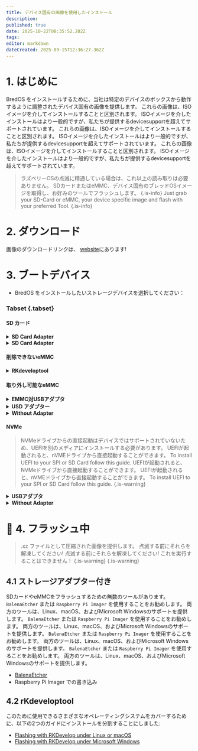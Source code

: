 ```yaml
---
title: デバイス固有の画像を使用したインストール
description:
published: true
date: 2025-10-22T08:35:52.202Z
tags:
editor: markdown
dateCreated: 2025-09-15T12:36:27.362Z
---
```


# 1. はじめに

BredOS をインストールするために、当社は特定のデバイスのボックスから動作するように調整されたデバイス固有の画像を提供します。 これらの画像は、ISOイメージを介してインストールすることと区別されます。 ISOイメージを介したインストールはより一般的ですが、私たちが提供するdevicesupportを超えてサポートされています。 これらの画像は、ISOイメージを介してインストールすることと区別されます。 ISOイメージを介したインストールはより一般的ですが、私たちが提供するdevicesupportを超えてサポートされています。 これらの画像は、ISOイメージを介してインストールすることと区別されます。 ISOイメージを介したインストールはより一般的ですが、私たちが提供するdevicesupportを超えてサポートされています。

> ラズベリーOSの点滅に精通している場合は、これ以上の読み取りは必要ありません。 SDカードまたはeMMC、デバイス固有のブレッドOSイメージを取得し、お好みのツールでフラッシュします。
> {.is-info} Just grab your SD-Card or eMMC, your device specific image and flash with your preferred Tool.
> {.is-info}

# 2. ダウンロード

画像のダウンロードリンクは、 [website](https://bredos.org/download.html)にあります!

# 3. ブートデバイス

- BredOS をインストールしたいストレージデバイスを選択してください：

### Tabset {.tabset}

#### SD カード

<details><summary><b>SD Card Adapter</b></summary>

PCのSDカードリーダーにSDカードを挿入し、[**4.1 with Storage Adapter**](#h-41-with-storage-adapter) を続けてください。

</details>

<details><summary><b>SD Card Adapter</b></summary>

SDカードをSBCに挿入し、[**4.2 with RKdeveloptool**](#h-4-2-with-rkdeveloptool)のセクションにあるPCのOSに従ってガイドを続行します。

> 点滅する前に、ターゲットデバイスを `sd card` に設定する必要があります。 そのためには、[4.2 フラッシュターゲットの変更](/install/device-specific-image/Flashing-the-eMMC-with-Linux-or-macOS#h-42-changing-flash-target)を見てください。
> {.is-info}

</details>

#### 削除できないeMMC

<details><summary><b>RKdeveloptool</b></summary>

[**4.2 with RKdeveloptool**](#h-4-2-with-rkdeveloptool) にあるPCのOSに従ってガイドを続行します。

</details>

#### 取り外し可能なeMMC

<details><summary><b>EMMC対USBアダプタ</b></summary>

ほとんどの一般的に知られているUSBスティックは、eMMCストレージに基づいているので、USB-スティックでありながら取り外し可能なeMMCストレージを備えたそこにUSBからeMMCアダプタがあります。 これらはブレッドOSのフラッシュにも使用できます。 これらはブレッドOSのフラッシュにも使用できます。 これらはブレッドOSのフラッシュにも使用できます。 これらはブレッドOSのフラッシュにも使用できます。 以下のスクリーンショットに示すように、eMMCをアダプターに接続します。

<details>3.2.1.2 USB to eMMC アダプター

![emmc-reader-cut.png](/installation-dsi/emmc-reader-cut.png)

   </details>

[**4.1 with Storage Adapter**](#h-41-with-storage-adapter) を続行します。

</details>

<details><summary><b>USD アダプター</b></summary>
eMMCは基本的にSBCに(ほとんどの場合)ハードワイヤードされたSDカードであるため、eMMCを接続してSDカードに変換できるアダプターがあります。

<details><summary><b>uSD Adpater と eMMC</b></summary>

![usd-emmc-cut.png](/installation-dsi/usd-emmc-cut.png)

</details>
Firmly press the connector of the eMMC onto the uSD Adapter and connect them to your SD Card Reader.

<details><summary><b>uSD アダプターがリーダー</b></summary> に接続されています

![usd-connected-cut.png](/installation-dsi/usd-connected-cut.png)

</details>

[**4.1 with Storage Adapter**](#h-41-with-storage-adapter) を続行します。

</details>

<details><summary><b>Without Adapter</b></summary>

あなたのSBCにeMMCを接続し、セクション[**4.2 with RKdeveloptool**](#h-4-2-with-rkdeveloptool)にあるPCのOSに従ってガイドを続行します。

</details>

#### NVMe

> NVMeドライブからの直接起動はデバイスではサポートされていないため、UEFIを別のメディアにインストールする必要があります。 UEFIが起動されると、nVMEドライブから直接起動することができます。 To install UEFI to your SPI or SD Card follow this guide. UEFIが起動されると、NVMeドライブから直接起動することができます。 UEFIが起動されると、nVMEドライブから直接起動することができます。 To install UEFI to your SPI or SD Card follow this guide.
> {.is-warning}

<details><summary><b>USBアダプタ</b></summary>

USBアダプタを介してドライブをPCに接続し、[**4.1 with Storage Adapter**](#h-41-with-storage-adapter)を続行します。 ドライブを直接またはUSBアダプタ経由でPCに接続します。 ドライブを直接またはUSBアダプタ経由でPCに接続します。 次に、[3.2] で推奨されるツールのいずれかを使用します。 EMMC / SDカードの書き込み](#h-322-flashing-emmc-sd-card)、NVMeドライブの正しいドライブ文字またはパスを使用してください。 点滅後、ドライブをSBCのnVMEポートに接続します。 点滅後、ドライブをSBCのNVMeポートに接続します。

</details>

<details><summary><b>Without Adapter</b></summary>

NVMeドライブをPCに直接接続し、[**4.1 with Storage Adapter**](#h-41-with-storage-adapter)を続行します。 ハードドライブに書き込むには、フラッシュツールを強制する必要があります。

</details>

# 🚀 4. フラッシュ中

> .xz ファイルとして圧縮された画像を提供します。 点滅する前にそれらを解凍してください! 点滅する前にそれらを解凍してください!
> これを実行することはできません！
> {.is-warning}
> {.is-warning}

## 4.1 ストレージアダプター付き

SDカードやeMMCをフラッシュするための無数のツールがあります。 `BalenaEtcher` または `Raspberry Pi Imager` を使用することをお勧めします。 両方のツールは、Linux、macOS、およびMicrosoft Windowsのサポートを提供します。 `BalenaEtcher` または `Raspberry Pi Imager` を使用することをお勧めします。 両方のツールは、Linux、macOS、およびMicrosoft Windowsのサポートを提供します。 `BalenaEtcher` または `Raspberry Pi Imager` を使用することをお勧めします。 両方のツールは、Linux、macOS、およびMicrosoft Windowsのサポートを提供します。 `BalenaEtcher` または `Raspberry Pi Imager` を使用することをお勧めします。 両方のツールは、Linux、macOS、およびMicrosoft Windowsのサポートを提供します。

- [BalenaEtcher](https://etcher.balena.io/)
- Raspberry Pi Imager での書き込み

## 4.2 rKdeveloptool

このために使用できるさまざまなオペレーティングシステムをカバーするために、以下の2つのガイドにインストールを分割することにしました:

- [Flashing with RKDevelop under Linux or macOS](/en/install/device-specific-image/Flashing-the-eMMC-with-Linux-or-macOS)
- [Flashing with RKDevelop under Microsoft Windows](/en/install/device-specific-image/Flashing-the-eMMC-with-Microsoft-Windows)
